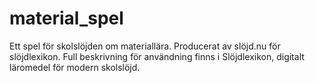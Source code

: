 # material_spel
Ett spel för skolslöjden om materiallära.
Producerat av slöjd.nu för slöjdlexikon.
Full beskrivning för användning finns i Slöjdlexikon, digitalt läromedel för modern skolslöjd.
